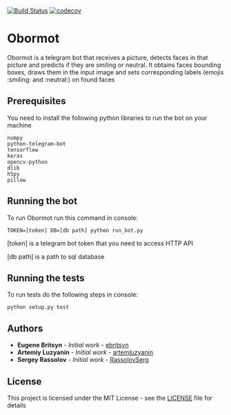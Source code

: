 [![Build Status](https://travis-ci.org/ebritsyn/obormot.svg?branch=master)](https://travis-ci.org/ebritsyn/obormot)
[![codecov](https://codecov.io/gh/ebritsyn/obormot/branch/master/graph/badge.svg)](https://codecov.io/gh/ebritsyn/obormot)

# Obormot

Obormot is a telegram bot that receives a picture, detects faces in that 
picture and predicts if they are smiling or neutral. It obtains faces 
bounding boxes, draws them in the input image and sets corresponding 
labels (emojis :smiling: and :neutral:) on found faces 

## Prerequisites

You need to install the following python libraries to run the bot on your machine

```
numpy
python-telegram-bot
tensorflow
keras
opencv-python
dlib
h5py
pillow

```
## Running the bot

To run Obormot run this command in console:

```
TOKEN=[token] DB=[db path] python run_bot.py
```
[token] is a telegram bot token that you need to access HTTP API

[db path] is a path to sql database

## Running the tests

To run tests do the following steps in console:

```
python setup.py test
```

## Authors

* **Eugene Britsyn** - *Initial work* - [ebritsyn](https://github.com/ebritsyn/)
* **Artemiy Luzyanin** - *Initial work* - [artemluzyanin](https://github.com/artemluzyanin)
* **Sergey Rassolov** - *Initial work* - [RassolovSerg](https://github.com/RassolovSerg)

## License

This project is licensed under the MIT License - see the [LICENSE](LICENSE) file for details
